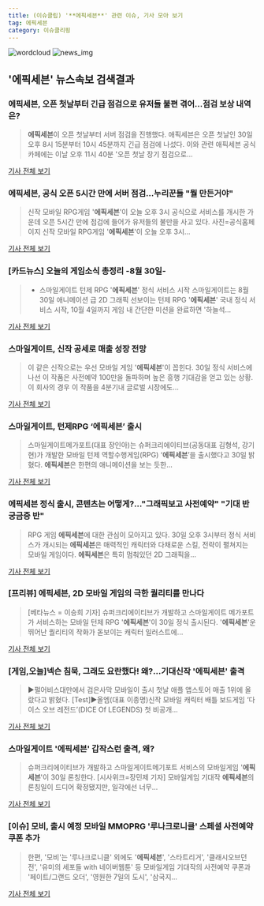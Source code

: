 ```yaml
---
title: (이슈클립) '**에픽세븐**' 관련 이슈, 기사 모아 보기
tag: 에픽세븐
category: 이슈클리핑
---
```

![wordcloud](https://s3.ap-northeast-2.amazonaws.com/lyrics101-wordcloud/2018-08-31-1535658200.png)
![news_img](https://user-images.githubusercontent.com/42597476/44507050-1206f400-a6e4-11e8-8d98-7ffbfebb353f.png)
## **'**에픽세븐**'** 뉴스속보 검색결과
### **에픽세븐**, 오픈 첫날부터 긴급 점검으로 유저들 불편 겪어…점검 보상 내역은?

>**에픽세븐**이 오픈 첫날부터 서버 점검을 진행했다. 애픽세븐은 오픈 첫날인 30일 오후 8시 15분부터 10시 45분까지 긴급 점검에 나섰다. 이와 관련 애픽세븐 공식 카페에는 이날 오후 11시 40분 '오픈 첫날 장기 점검으로...

<a href="http://www.topstarnews.net/news/articleView.html?idxno=474125" target="_blank">기사 전체 보기</a>

### **에픽세븐**, 공식 오픈 5시간 만에 서버 점검…누리꾼들 "뭘 만든거야"

>신작 모바일 RPG게임 '**에픽세븐**'이 오늘 오후 3시 공식으로 서비스를 개시한 가운데 오픈 5시간 만에 점검에 들어가 유저들의 불만을 사고 있다. 사진=공식홈페이지 신작 모바일 RPG게임 '**에픽세븐**'이 오늘 오후 3시...

<a href="http://www.g-enews.com/ko-kr/news/article/news_all/201808302047598966dd9e5ceb62_1/article.html" target="_blank">기사 전체 보기</a>

### [카드뉴스] 오늘의 게임소식 총정리 -8월 30일-

>- 스마일게이트 턴제 RPG '**에픽세븐**' 정식 서비스 시작 스마일게이트는 8월 30일 애니메이션 급 2D 그래픽 선보이는 턴제 RPG '**에픽세븐**' 국내 정식 서비스 시작, 10월 4일까지 게임 내 간단한 미션을 완료하면 '하늘석...

<a href="http://sports.chosun.com/news/ntype.htm?id=201808310100290070022056&servicedate=20180830" target="_blank">기사 전체 보기</a>

### 스마일게이트, 신작 공세로 매출 성장 전망

>이 같은 신작으로는 우선 모바일 게임 '**에픽세븐**'이 꼽힌다. 30일 정식 서비스에 나선 이 작품은 사전예약 100만을 돌파하며 높은 흥행 기대감을 얻고 있는 상황. 이 회사의 경우 이 작품을 4분기내 글로벌 시장에도...

<a href="http://www.thegames.co.kr/news/articleView.html?idxno=206572" target="_blank">기사 전체 보기</a>

### 스마일게이트, 턴제RPG ‘**에픽세븐**’ 출시

>스마일게이트메가포트(대표 장인아)는 슈퍼크리에이티브(공동대표 김형석, 강기현)가 개발한 모바일 턴제 역할수행게임(RPG) ‘**에픽세븐**’을 출시했다고 30일 밝혔다. **에픽세븐**은 한편의 애니메이션을 보는 듯한...

<a href="http://www.ddaily.co.kr/news/article.html?no=172260" target="_blank">기사 전체 보기</a>

### **에픽세븐** 정식 출시, 콘텐츠는 어떻게?..."그래픽보고 사전예약" "기대 반 궁금증 반"

>RPG 게임 **에픽세븐**에 대한 관심이 모아지고 있다. 30일 오후 3시부터 정식 서비스가 개시되는 **에픽세븐**은 매력적인 캐릭터와 다채로운 스킬, 전략이 펼쳐지는 모바일 게임이다. **에픽세븐**은 특히 멈춰있던 2D 그래픽을...

<a href="http://daily.hankooki.com/lpage/entv/201808/dh20180830110829139020.htm" target="_blank">기사 전체 보기</a>

### [프리뷰] **에픽세븐**, 2D 모바일 게임의 극한 퀄리티를 만나다

>[베타뉴스 = 이승희 기자] 슈퍼크리에이티브가 개발하고 스마일게이트 메가포트가 서비스하는 모바일 턴제 RPG '**에픽세븐**'이 30일 정식 출시된다. '**에픽세븐**'운 뛰어난 퀄리티의 작화가 돋보이는 캐릭터 일러스트에...

<a href="http://www.betanews.net:8080/article/901498.html" target="_blank">기사 전체 보기</a>

### [게임,오늘]넥슨 침묵, 그래도 요란했다! 왜?…기대신작 '**에픽세븐**' 출격

>▶펄어비스대만에서 검은사막 모바일이 출시 첫날 애플 앱스토어 매출 1위에 올랐다고 밝혔다. [Test]▶올엠(대표 이종명)신작 모바일 캐릭터 배틀 보드게임 ‘다이스 오브 레전드’(DICE Of LEGENDS) 첫 비공개...

<a href="http://www.biztribune.co.kr/news/view.php?no=71773" target="_blank">기사 전체 보기</a>

### 스마일게이트 '**에픽세븐**' 갑작스런 출격, 왜?

>슈퍼크리에이티브가 개발하고 스마일게이트메기포트 서비스의 모바일게임 '**에픽세븐**'이 30일 론칭한다. [시사위크=장민제 기자] 모바일게임 기대작 **에픽세븐**의 론칭일이 드디어 확정됐지만, 일각에선 너무...

<a href="http://www.sisaweek.com/news/articleView.html?idxno=112796" target="_blank">기사 전체 보기</a>

### [이슈] 모비, 출시 예정 모바일 MMOPRG '루나크로니클' 스페셜 사전예약 쿠폰 추가

>한편, '모비'는 '루나크로니클' 외에도 '**에픽세븐**', '스타트리거', '클래시오브던전', '유미의 세포들 with 네이버웹툰' 등 모바일게임 기대작의 사전예약 쿠폰과 '페이트/그랜드 오더', '영원한 7일의 도시', '삼국지...

<a href="http://game.dailyesports.com/view.php?ud=201808291507099700d01e022ea6_26" target="_blank">기사 전체 보기</a>


